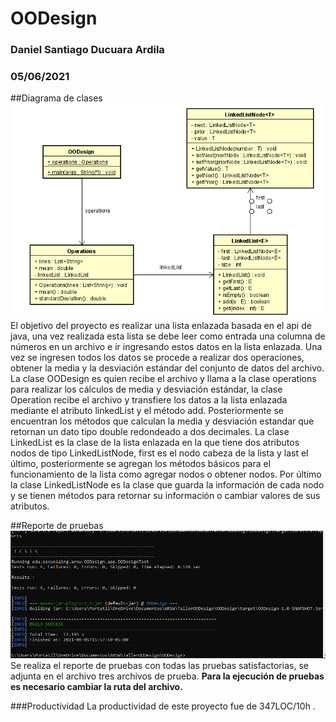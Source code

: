 # OODesign
### Daniel Santiago Ducuara Ardila
### 05/06/2021

##Diagrama de clases
![Diseño OODesign](Design/OODesign.PNG "OODesign")<br>
El objetivo del proyecto es realizar una lista enlazada basada en el api de java, una vez realizada esta lista
se debe leer como entrada una columna de números en un archivo e ir ingresando estos datos en la lista enlazada.
Una vez se ingresen todos los datos se procede a realizar dos operaciones, obtener la media y la desviación estándar
del conjunto de datos del archivo.
La clase OODesign es quien recibe el archivo y llama a la clase operations para realizar los cálculos de media y desviación
estándar, la clase Operation recibe el archivo y transfiere los datos a la lista enlazada mediante el atributo linkedList y el
método add. Posteriormente se encuentran los métodos que calculan la media y desviación estandar que retornan un dato tipo double
redondeado a dos decimales. La clase LinkedList<E> es la clase de la lista enlazada en la que tiene dos atributos nodos de tipo
LinkedListNode, first es el nodo cabeza de la lista y last el último, posteriormente se agregan los métodos básicos para el
funcionamiento de la lista como agregar nodos o obtener nodos. Por último la clase LinkedListNode es la clase que guarda la información 
de cada nodo y se tienen métodos para retornar su información o cambiar valores de sus atributos.

##Reporte de pruebas
![Pruebas Reporte de pruebas](TestOODesign.PNG "Reporte de pruebas")<br>
Se realiza el reporte de pruebas con todas las pruebas satisfactorias, se adjunta en el archivo tres archivos de prueba.
**Para la ejecución de pruebas es necesario cambiar la ruta del archivo.**<br>

###Productividad
La productividad de este proyecto fue de 347LOC/10h .